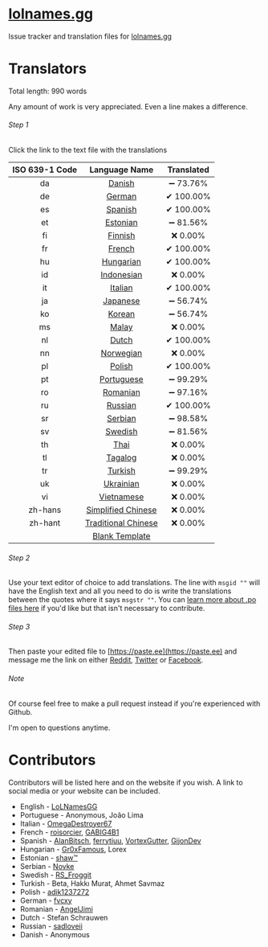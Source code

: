 # [lolnames.gg](https://lolnames.gg/en/)
Issue tracker and translation files for [lolnames.gg](https://lolnames.gg/en/)



# Translators

Total length: 990 words

Any amount of work is very appreciated. Even a line makes a difference.

###### Step 1
Click the link to the text file with the translations

| ISO 639-1 Code | Language Name | Translated |
| :-----: | :-----: | :-----: |
| da | [Danish](https://raw.githubusercontent.com/hingston/lolnames.gg/master/locale/da/LC_MESSAGES/django.po) | ➖ 73.76% |
| de | [German](https://raw.githubusercontent.com/hingston/lolnames.gg/master/locale/de/LC_MESSAGES/django.po) | ✔ 100.00% |
| es | [Spanish](https://raw.githubusercontent.com/hingston/lolnames.gg/master/locale/es/LC_MESSAGES/django.po) | ✔ 100.00% |
| et | [Estonian](https://raw.githubusercontent.com/hingston/lolnames.gg/master/locale/et/LC_MESSAGES/django.po) | ➖ 81.56% |
| fi | [Finnish](https://raw.githubusercontent.com/hingston/lolnames.gg/master/locale/fi/LC_MESSAGES/django.po) | ❌ 0.00% |
| fr | [French](https://raw.githubusercontent.com/hingston/lolnames.gg/master/locale/fr/LC_MESSAGES/django.po) | ✔ 100.00% |
| hu | [Hungarian](https://raw.githubusercontent.com/hingston/lolnames.gg/master/locale/hu/LC_MESSAGES/django.po) | ✔ 100.00% |
| id | [Indonesian](https://raw.githubusercontent.com/hingston/lolnames.gg/master/locale/id/LC_MESSAGES/django.po) | ❌ 0.00% |
| it | [Italian](https://raw.githubusercontent.com/hingston/lolnames.gg/master/locale/it/LC_MESSAGES/django.po) | ✔ 100.00% |
| ja | [Japanese](https://raw.githubusercontent.com/hingston/lolnames.gg/master/locale/ja/LC_MESSAGES/django.po) | ➖ 56.74% |
| ko | [Korean](https://raw.githubusercontent.com/hingston/lolnames.gg/master/locale/ko/LC_MESSAGES/django.po) | ➖ 56.74% |
| ms | [Malay](https://raw.githubusercontent.com/hingston/lolnames.gg/master/locale/ms/LC_MESSAGES/django.po) | ❌ 0.00% |
| nl | [Dutch](https://raw.githubusercontent.com/hingston/lolnames.gg/master/locale/nl/LC_MESSAGES/django.po) | ✔ 100.00% |
| nn | [Norwegian](https://raw.githubusercontent.com/hingston/lolnames.gg/master/locale/nn/LC_MESSAGES/django.po) | ❌ 0.00% |
| pl | [Polish](https://raw.githubusercontent.com/hingston/lolnames.gg/master/locale/pl/LC_MESSAGES/django.po) | ✔ 100.00% |
| pt | [Portuguese](https://raw.githubusercontent.com/hingston/lolnames.gg/master/locale/pt/LC_MESSAGES/django.po) | ➖ 99.29% |
| ro | [Romanian](https://raw.githubusercontent.com/hingston/lolnames.gg/master/locale/ro/LC_MESSAGES/django.po) | ➖ 97.16% |
| ru | [Russian](https://raw.githubusercontent.com/hingston/lolnames.gg/master/locale/ru/LC_MESSAGES/django.po) | ✔ 100.00% |
| sr | [Serbian](https://raw.githubusercontent.com/hingston/lolnames.gg/master/locale/sr/LC_MESSAGES/django.po) | ➖ 98.58% |
| sv | [Swedish](https://raw.githubusercontent.com/hingston/lolnames.gg/master/locale/sv/LC_MESSAGES/django.po) | ➖ 81.56% |
| th | [Thai](https://raw.githubusercontent.com/hingston/lolnames.gg/master/locale/th/LC_MESSAGES/django.po) | ❌ 0.00% |
| tl | [Tagalog](https://raw.githubusercontent.com/hingston/lolnames.gg/master/locale/tl/LC_MESSAGES/django.po) | ❌ 0.00% |
| tr | [Turkish](https://raw.githubusercontent.com/hingston/lolnames.gg/master/locale/tr/LC_MESSAGES/django.po) | ➖ 99.29% |
| uk | [Ukrainian](https://raw.githubusercontent.com/hingston/lolnames.gg/master/locale/uk/LC_MESSAGES/django.po) | ❌ 0.00% |
| vi | [Vietnamese](https://raw.githubusercontent.com/hingston/lolnames.gg/master/locale/vi/LC_MESSAGES/django.po) | ❌ 0.00% |
| zh-hans | [Simplified Chinese](https://raw.githubusercontent.com/hingston/lolnames.gg/master/locale/zh-hans/LC_MESSAGES/django.po) | ❌ 0.00% |
| zh-hant | [Traditional Chinese](https://raw.githubusercontent.com/hingston/lolnames.gg/master/locale/zh-hant/LC_MESSAGES/django.po) | ❌ 0.00% |
|  | [Blank Template](https://raw.githubusercontent.com/hingston/lolnames.gg/master/locale/template/LC_MESSAGES/django.po) |  |

###### Step 2

Use your text editor of choice to add translations. The line with `msgid ""` will have the English text and all you need to do is write the translations between the quotes where it says `msgstr ""`. You can [learn more about .po files here](https://www.gnu.org/software/gettext/manual/html_node/PO-Files.html) if you'd like but that isn't necessary to contribute.


###### Step 3
Then paste your edited file to [https://paste.ee](https://paste.ee) and message me the link on either [Reddit](https://www.reddit.com/message/compose/?to=LoLNamesGG), [Twitter](https://twitter.com/LoLNamesGG) or [Facebook](https://www.facebook.com/lolnames.gg/).

###### Note

Of course feel free to make a pull request instead if you're experienced with Github.

I'm open to questions anytime.


# Contributors

Contributors will be listed here and on the website if you wish. A link to social media or your website can be included.

  * English - [LoLNamesGG](https://twitter.com/LoLNamesGG)
  * Portuguese - Anonymous, João Lima
  * Italian - [OmegaDestroyer67](https://www.reddit.com/user/OmegaDestroyer67)
  * French - [roisorcier](https://www.reddit.com/user/roisorcier), [GABIG4B1](https://www.reddit.com/user/GABIG4B1)
  * Spanish - [AlanBitsch](https://www.reddit.com/user/AlanBitsch), [ferrytiuu](https://www.reddit.com/user/ferrytiuu), [VortexGutter](https://www.reddit.com/user/VortexGutter), [GijonDev](https://github.com/GijonDev)
  * Hungarian - [Gr0xFamous](https://www.reddit.com/user/Gr0xFamous), Lorex
  * Estonian - [shaw™](https://twitter.com/ShawiAE)
  * Serbian - [Novke](https://discord.gg/pqQEX6)
  * Swedish - [RS_Froggit](https://www.reddit.com/user/RS_Froggit)
  * Turkish - Beta, Hakkı Murat, Ahmet Savmaz
  * Polish - [adik1237272](https://www.reddit.com/user/adik1237272)
  * German - [fvcxy](https://www.reddit.com/user/fvcxy)
  * Romanian - [AngelJimi](https://www.youtube.com/channel/UC6Qfp0zLBK03eYPnXRL2Gug)
  * Dutch - Stefan Schrauwen
  * Russian - [sadloveii](https://www.reddit.com/user/sadloveii)
  * Danish - Anonymous